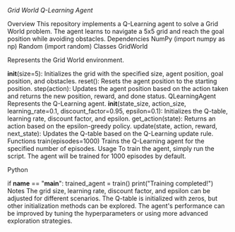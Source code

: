 *Grid World Q-Learning Agent*

Overview
This repository implements a Q-Learning agent to solve a Grid World problem. The agent learns to navigate a 5x5 grid and reach the goal position while avoiding obstacles.
Dependencies
NumPy (import numpy as np)
Random (import random)
Classes
GridWorld

Represents the Grid World environment.

__init__(size=5): Initializes the grid with the specified size, agent position, goal position, and obstacles.
reset(): Resets the agent position to the starting position.
step(action): Updates the agent position based on the action taken and returns the new position, reward, and done status.
QLearningAgent
Represents the Q-Learning agent.
__init__(state_size, action_size, learning_rate=0.1, discount_factor=0.95, epsilon=0.1): Initializes the Q-table, learning rate, discount factor, and epsilon.
get_action(state): Returns an action based on the epsilon-greedy policy.
update(state, action, reward, next_state): Updates the Q-table based on the Q-Learning update rule.
Functions
train(episodes=1000)
Trains the Q-Learning agent for the specified number of episodes.
Usage
To train the agent, simply run the script. The agent will be trained for 1000 episodes by default.


Python

if __name__ == "__main__":
    trained_agent = train()
    print("Training completed!")
Notes
The grid size, learning rate, discount factor, and epsilon can be adjusted for different scenarios.
The Q-table is initialized with zeros, but other initialization methods can be explored.
The agent's performance can be improved by tuning the hyperparameters or using more advanced exploration strategies.